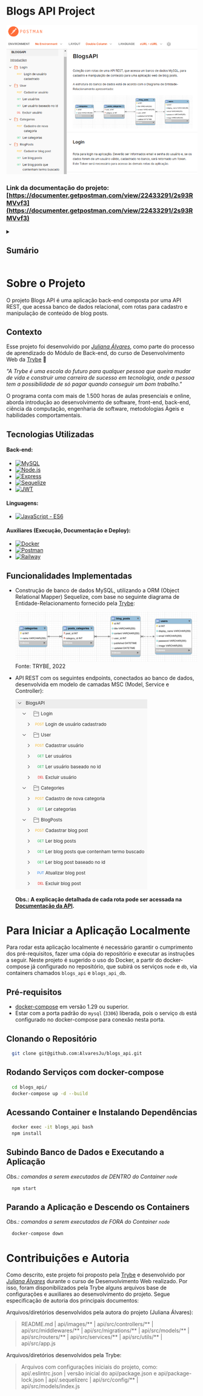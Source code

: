 # Blogs API Project

[![Blogs API Doc Screen Shot][product-screenshot]](https://documenter.getpostman.com/view/22433291/2s93RMVvf3)

### Link da documentação do projeto: [https://documenter.getpostman.com/view/22433291/2s93RMVvf3](https://documenter.getpostman.com/view/22433291/2s93RMVvf3)


<!-- TABLE OF CONTENTS -->
<details>
  <summary><h2><strong>Sumário</strong></h2></summary>
  <ol>
    <li>
      <a href="#sobre-o-projeto">Sobre o Projeto</a>
      <ul>
        <li><a href="#contexto">Contexto</a></li>
        <li><a href="#tecnologias-utilizadas">Tecnologias Utilizadas</a></li>
        <li><a href="#funcionalidades-implementadas">Funcionalidades Implementadas</a></li>
      </ul>
    </li>
    <li>
      <a href="#para-iniciar-a-aplicação-localmente">Para Iniciar a Aplicação Localmente</a>
      <ul>
        <li><a href="#pré-requisitos">Pré-requisitos</a></li>
        <li><a href="#clonando-o-repositório">Clonando o Repositório</a></li>
        <li><a href="#rodando-serviços-com-docker-compose">Rodando Serviços com docker-compose</a></li>
        <li><a href="#acessando-container-e-instalando-dependências">Acessando Container e Instalando Dependências</a></li>
        <li><a href="#subindo-banco-de-dados-e-executando-a-aplicação">Subindo Banco de Dados e Executando a Aplicação</a></li>
        <!-- <li><a href="#executando-testes-e-análise-de-cobertura">Executando Testes e Análise de Cobertura</a></li> -->
        <li><a href="#parando-a-aplicação-e-descendo-os-containers">Parando a Aplicação e Descendo os Containers</a></li>
      </ul>
    </li>
    <li><a href="#contribuições-e-autoria">Contribuições e Autoria</a></li>
  </ol>
</details>


# Sobre o Projeto
  O projeto Blogs API é uma aplicação back-end composta por uma API REST, que acessa banco de dados relacional, com rotas para cadastro e manipulação de conteúdo de blog posts.

## Contexto
  Esse projeto foi desenvolvido por _[Juliana Álvares](https://www.linkedin.com/in/juliana-alvares/)_, como parte do processo de aprendizado do Módulo de Back-end, do curso de Desenvolvimento Web da [Trybe](https://www.betrybe.com/) :rocket:
  
  _"A Trybe é uma escola do futuro para qualquer pessoa que queira mudar de vida e construir uma carreira de sucesso em tecnologia, onde a pessoa tem a possibilidade de só pagar quando conseguir um bom trabalho."_

  O programa conta com mais de 1.500 horas de aulas presenciais e online, aborda introdução ao desenvolvimento de software, front-end, back-end, ciência da computação, engenharia de software, metodologias Ágeis e habilidades comportamentais.

## Tecnologias Utilizadas

  #### Back-end:
  * [![MySQL][MySQL-img]][MySQL-url]
  * [![Node.js][Node-img]][Node-url]
  * [![Express][Express-img]][Express-url]
  * [![Sequelize][Sequelize-img]][Sequelize-url]
  * [![JWT][JWT-img]][JWT-url]

  <!-- #### Testes:
  * [![Jest][Jest-img]][Jest-url]
  * [![Testing-Library][RTL-img]][RTL-url] -->

  #### Linguagens:
  * [![JavaScript - ES6][JavaScript-img]][JavaScript-url]

  #### Auxiliares (Execução, Documentação e Deploy):
  * [![Docker][Docker-img]][Docker-url]
  * [![Postman][Postman-img]][Postman-url]
  * [![Railway][Railway-img]][Railway-url]

## Funcionalidades Implementadas

  - Construção de banco de dados MySQL, utilizando a ORM (Object Relational Mapper) Sequelize, com base no seguinte diagrama de Entidade-Relacionamento fornecido pela [Trybe](https://www.betrybe.com/):

    ![Diagrama ER do Banco][der-screenshot]
    Fonte: TRYBE, 2022

  - API REST com os seguintes endpoints, conectados ao banco de dados, desenvolvida em modelo de camadas MSC (Model, Service e Controller):

    [![Blogs API Routes Screen Shot][routes-screenshot]](https://documenter.getpostman.com/view/22433291/2s93RMVvf3)

    **Obs.: A explicação detalhada de cada rota pode ser acessada na [Documentação da API](https://documenter.getpostman.com/view/22433291/2s93RMVvf3).**

# Para Iniciar a Aplicação Localmente
  Para rodar esta aplicação localmente é necessário garantir o cumprimento dos pré-requisitos, fazer uma cópia do repositório e executar as instruções a seguir. Neste projeto é sugerido o uso do Docker, a partir do docker-compose já configurado no repositório, que subirá os serviços `node` e `db`, via containers chamados `blogs_api` e `blogs_api_db`.

## Pré-requisitos
  * [docker-compose](https://docs.docker.com/compose/) em versão 1.29 ou superior.
  * Estar com a porta padrão do `mysql` (`3306`) liberada, pois o serviço `db` está configurado no docker-compose para conexão nesta porta.

## Clonando o Repositório
  ```bash
    git clone git@github.com:AlvaresJu/blogs_api.git
  ```
## Rodando Serviços com docker-compose
  ```bash
    cd blogs_api/
    docker-compose up -d --build
  ``` 
## Acessando Container e Instalando Dependências
  ```bash
    docker exec -it blogs_api bash
    npm install
  ``` 
## Subindo Banco de Dados e Executando a Aplicação
 *Obs.: comandos a serem executados de DENTRO do Container `node`*
  ```bash
    npm start
  ```
<!-- ## Executando Testes e Análise de Cobertura
  ```bash
    npm test
    npm run test-coverage
  ``` -->
## Parando a Aplicação e Descendo os Containers
 *Obs.: comandos a serem executados de FORA do Container `node`*
  ```bash
    docker-compose down
  ```

# Contribuições e Autoria
  Como descrito, este projeto foi proposto pela [Trybe](https://www.betrybe.com/) e desenvolvido por _[Juliana Álvares](https://www.linkedin.com/in/juliana-%C3%A1lvares-246872112/)_ durante o curso de Desenvolvimento Web realizado. Por isso, foram disponibilizados pela Trybe alguns arquivos base de configurações e auxiliares ao desenvolvimento do projeto. Segue especificação de autoria dos principais documentos:
  
  Arquivos/diretórios desenvolvidos pela autora do projeto (Juliana Álvares):
  > README.md | api/images/** | api/src/controllers/** | api/src/middlewares/** | api/src/migrations/** | api/src/models/** | api/src/routers/** | api/src/services/** | api/src/utils/** | api/src/app.js
  
  Arquivos/diretórios desenvolvidos pela Trybe:
  > Arquivos com configurações iniciais do projeto, como: api/.eslintrc.json | versão inicial do api/package.json e api/package-lock.json | api/.sequelizerc | api/src/config/** | api/src/models/index.js


<!-- MARKDOWN LINKS & IMAGES -->
<!-- https://www.markdownguide.org/basic-syntax/#reference-style-links -->
[product-screenshot]: api/images/screenshot_doc.png
[routes-screenshot]: api/images/screenshot_routes.png
[der-screenshot]: api/images/der.png
<!-- [product-gif]: images/features.gif -->
[MySQL-img]: https://img.shields.io/badge/MySQL-005C84?style=for-the-badge&logo=mysql&logoColor=white
[MySQL-url]: https://www.mysql.com/
[Node-img]: https://img.shields.io/badge/Node.js-339933?style=for-the-badge&logo=nodedotjs&logoColor=white
[Node-url]: https://nodejs.org/en
[Express-img]: https://img.shields.io/badge/Express.js-000000?style=for-the-badge&logo=express&logoColor=white
[Express-url]: https://expressjs.com/
[Sequelize-img]: https://img.shields.io/badge/Sequelize-52B0E7?style=for-the-badge&logo=Sequelize&logoColor=white
[Sequelize-url]: https://sequelize.org/
[JWT-img]: https://img.shields.io/badge/JWT-000000?style=for-the-badge&logo=JSON%20web%20tokens&logoColor=white
[JWT-url]: https://jwt.io/
[JavaScript-img]: https://img.shields.io/badge/javascript-%23323330.svg?style=for-the-badge&logo=javascript&logoColor=%23F7DF1E
[JavaScript-url]: https://developer.mozilla.org/en-US/docs/Web/JavaScript
[Docker-img]: https://img.shields.io/badge/docker-%230db7ed.svg?style=for-the-badge&logo=docker&logoColor=white
[Docker-url]: https://www.docker.com/
[Postman-img]: https://img.shields.io/badge/Postman-FF6C37?style=for-the-badge&logo=Postman&logoColor=white
[Postman-url]: https://www.postman.com/
[Railway-img]: https://img.shields.io/badge/Railway-131415?style=for-the-badge&logo=railway&logoColor=white
[Railway-url]: https://railway.app/
